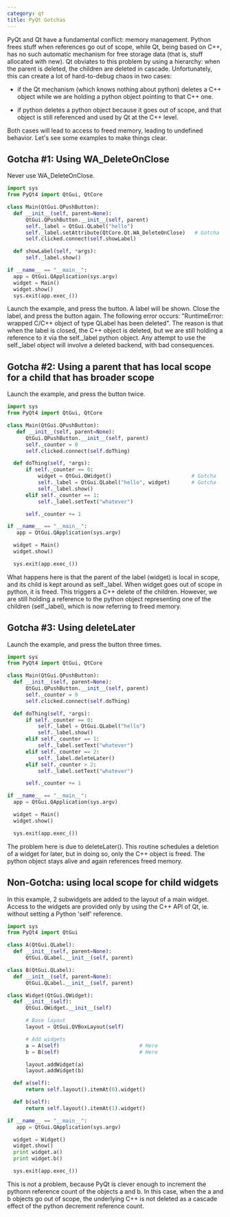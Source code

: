 ```yaml
---
category: qt
title: PyQt Gotchas
---
```


PyQt and Qt have a fundamental conflict: memory management. Python frees stuff
when references go out of scope, while Qt, being based on C++, has no such
automatic mechanism for free storage data (that is, stuff allocated with new).
Qt obviates to this problem by using a hierarchy: when the parent is deleted,
the children are deleted in cascade.  Unfortunately, this can create a lot of
hard-to-debug chaos in two cases:

* if the Qt mechanism (which knows nothing about python) deletes a C++ object while we are holding a python object pointing to that C++ one.

* if python deletes a python object because it goes out of scope, and that object is still referenced and used by Qt at the C++ level.

Both cases will lead to access to freed memory, leading to undefined behavior. Let's see some examples to make things clear.

## Gotcha #1: Using WA_DeleteOnClose

Never use WA_DeleteOnClose.

```python
import sys
from PyQt4 import QtGui, QtCore

class Main(QtGui.QPushButton):
  def __init__(self, parent=None):
      QtGui.QPushButton.__init__(self, parent)
      self._label = QtGui.QLabel("hello")
      self._label.setAttribute(QtCore.Qt.WA_DeleteOnClose)   # Gotcha
      self.clicked.connect(self.showLabel)

  def showLabel(self, *args):
      self._label.show()

if __name__ == "__main__":
  app = QtGui.QApplication(sys.argv)
  widget = Main()
  widget.show()
  sys.exit(app.exec_())
```

Launch the example, and press the button. A label will be shown. Close the
label, and press the button again. The following error occurs: "RuntimeError:
wrapped C/C++ object of type QLabel has been deleted". The reason is that when
the label is closed, the C++ object is deleted, but we are still holding a
reference to it via the self._label python object. Any attempt to use the
self._label object will involve a deleted backend, with bad consequences.

## Gotcha #2: Using a parent that has local scope for a child that has broader scope 

Launch the example, and press the button twice.

```python
import sys
from PyQt4 import QtGui, QtCore

class Main(QtGui.QPushButton):
   def __init__(self, parent=None):
      QtGui.QPushButton.__init__(self, parent)
      self._counter = 0
      self.clicked.connect(self.doThing)

  def doThing(self, *args):
      if self._counter == 0:
          widget = QtGui.QWidget()                          # Gotcha
          self._label = QtGui.QLabel("hello", widget)       # Gotcha
          self._label.show()
      elif self._counter == 1:
          self._label.setText("whatever")

      self._counter += 1

if __name__ == "__main__":
   app = QtGui.QApplication(sys.argv)

  widget = Main()
  widget.show()

  sys.exit(app.exec_())
```

What happens here is that the parent of the label (widget) is local in scope, and its child is kept around as self._label.
When widget goes out of scope in python, it is freed. This triggers a C++ delete of the children. However, we are still holding
a reference to the python object representing one of the children (self._label), which is now referring to freed memory.

## Gotcha #3: Using deleteLater

Launch the example, and press the button three times.

```python
import sys
from PyQt4 import QtGui, QtCore

class Main(QtGui.QPushButton):
  def __init__(self, parent=None):
      QtGui.QPushButton.__init__(self, parent)
      self._counter = 0
      self.clicked.connect(self.doThing)

  def doThing(self, *args):
      if self._counter == 0:
          self._label = QtGui.QLabel("hello")
          self._label.show()
      elif self._counter == 1:
          self._label.setText("whatever")
      elif self._counter == 2:
          self._label.deleteLater()
      elif self._counter > 2:
          self._label.setText("whatever")

      self._counter += 1

if __name__ == "__main__":
  app = QtGui.QApplication(sys.argv)

  widget = Main()
  widget.show()

  sys.exit(app.exec_())
```

The problem here is due to deleteLater(). This routine schedules a deletion of a widget for later, but in doing so, only the C++ object is freed. The python object stays alive and again references freed memory.

## Non-Gotcha: using local scope for child widgets

In this example, 2 subwidgets are added to the layout of a main widget. Access to the widgets are provided only by using the C++ API of Qt, ie. without setting a Python
'self' reference.

```python
import sys
from PyQt4 import QtGui

class A(QtGui.QLabel):
  def __init__(self, parent=None):
      QtGui.QLabel.__init__(self, parent)

class B(QtGui.QLabel):
  def __init__(self, parent=None):
      QtGui.QLabel.__init__(self, parent)

class Widget(QtGui.QWidget):
  def __init__(self):
      QtGui.QWidget.__init__(self)

      # Base layout
      layout = QtGui.QVBoxLayout(self)

      # Add widgets
      a = A(self)                          # Here
      b = B(self)                          # Here

      layout.addWidget(a)
      layout.addWidget(b)

  def a(self):
      return self.layout().itemAt(0).widget()

  def b(self):
      return self.layout().itemAt(1).widget()

if __name__ == "__main__":
   app = QtGui.QApplication(sys.argv)

  widget = Widget()
  widget.show()
  print widget.a()
  print widget.b()

  sys.exit(app.exec_())
```

This is not a problem, because PyQt is clever enough to increment the pythonn
reference count of the objects a and b. In this case, when the a and b objects
go out of scope, the underlying C++ is not deleted as a cascade effect of the
python decrement reference count.

